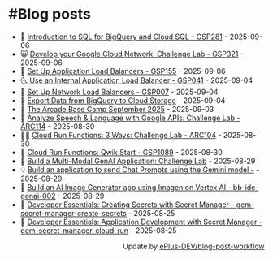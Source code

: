# #Blog posts
<!-- BLOG-POST-LIST:START -->
- 🧰 [Introduction to SQL for BigQuery and Cloud SQL - GSP281](https://eplus.dev/introduction-to-sql-for-bigquery-and-cloud-sql-gsp281) - 2025-09-06
- 😺 [Develop your Google Cloud Network: Challenge Lab - GSP321](https://eplus.dev/develop-your-google-cloud-network-challenge-lab-gsp321) - 2025-09-06
- 🗽 [Set Up Application Load Balancers - GSP155](https://eplus.dev/set-up-application-load-balancers-gsp155) - 2025-09-06
- 🌜 [Use an Internal Application Load Balancer - GSP041](https://eplus.dev/use-an-internal-application-load-balancer-gsp041) - 2025-09-04
- 📝 [Set Up Network Load Balancers - GSP007](https://eplus.dev/set-up-network-load-balancers-gsp007) - 2025-09-04
- 🚀 [Export Data from BigQuery to Cloud Storage](https://eplus.dev/export-data-from-bigquery-to-cloud-storage) - 2025-09-04
- 💼 [The Arcade Base Camp September 2025](https://eplus.dev/the-arcade-base-camp-september-2025) - 2025-09-03
- 🦣 [Analyze Speech &amp; Language with Google APIs: Challenge Lab - ARC114](https://eplus.dev/analyze-speech-and-language-with-google-apis-challenge-lab-arc114) - 2025-08-30
- 👨‍🏫 [Cloud Run Functions: 3 Ways: Challenge Lab - ARC104](https://eplus.dev/cloud-run-functions-3-ways-challenge-lab-arc104) - 2025-08-30
- 🔭 [Cloud Run Functions: Qwik Start - GSP1089](https://eplus.dev/cloud-run-functions-qwik-start-gsp1089) - 2025-08-30
- 🤡 [Build a Multi-Modal GenAI Application: Challenge Lab](https://eplus.dev/build-a-multi-modal-genai-application-challenge-lab) - 2025-08-29
- 💡 [Build an application to send Chat Prompts using the Gemini model -](https://eplus.dev/build-an-application-to-send-chat-prompts-using-the-gemini-model) - 2025-08-29
- 🦣 [Build an AI Image Generator app using Imagen on Vertex AI - bb-ide-genai-002](https://eplus.dev/build-an-ai-image-generator-app-using-imagen-on-vertex-ai-bb-ide-genai-002-1) - 2025-08-29
- 💪 [Developer Essentials: Creating Secrets with Secret Manager - gem-secret-manager-create-secrets](https://eplus.dev/developer-essentials-creating-secrets-with-secret-manager-gem-secret-manager-create-secrets) - 2025-08-25
- 🤡 [Developer Essentials: Application Development with Secret Manager - gem-secret-manager-cloud-run](https://eplus.dev/developer-essentials-application-development-with-secret-manager-gem-secret-manager-cloud-run) - 2025-08-25<!-- BLOG-POST-LIST:END -->
<div align="right">
  Update by <a target="_blank"
    href="https://github.com/ePlus-DEV/blog-post-workflow">ePlus-DEV/blog-post-workflow</a>
</div>
